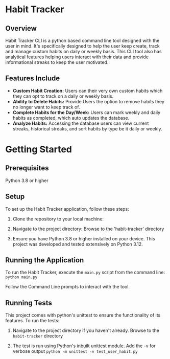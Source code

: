 # Habit Tracker

## Overview
Habit Tracker CLI is a python based command line tool designed with the user in mind. It's specifically designed to help the user keep create, track and manage custom habits on daily or weekly basis.
This CLI tool also has analytical features helping users interact with their data and provide informational streaks to keep the user motivated.
## Features Include
- **Custom Habit Creation:** Users can their very own custom habits which they can opt to track on a daily or weekly basis.
- **Ability to Delete Habits:** Provide Users the option to remove habits they no longer want to keep track of.
- **Complete Habits for the Day/Week:** Users can mark weekly and daily habits as completed, which auto updates the database.
- **Analyze Habits:** Accessing the database users can view current streaks, historical streaks, and sort habits by type be it daily or weekly.

# Getting Started

## Prerequisites
Python 3.8 or higher

## Setup
To set up the Habit Tracker application, follow these steps:

1. Clone the repository to your local machine:

2. Navigate to the project directory:
Browse to the 'habit-tracker' directory 

3. Ensure you have Python 3.8 or higher installed on your device. 
This project was developed and tested extensively on Python 3.12.

## Running the Application
To run the Habit Tracker, execute the `main.py` script from the command line:
`python main.py`

Follow the Command Line prompts to interact with the tool.

## Running Tests
This project comes with python's unittest to ensure the functionality of its features. 
To run the tests:
1. Navigate to the project directory if you haven't already.
Browse to the `habit-tracker` directory

2. The test is run using Python's inbuilt unittest module. Add the -v for verbose output
`python -m unittest -v test_user_habit.py`



